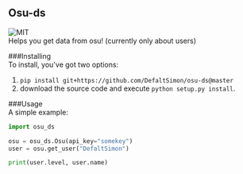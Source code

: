 ## Osu-ds
![MIT](https://img.shields.io/badge/license-MIT-yellow.svg)  
Helps you get data from osu! (currently only about users)  


###Installing  
To install, you've got two options:  

1. `pip install git+https://github.com/DefaltSimon/osu-ds@master`  
2. download the source code and execute `python setup.py install`. 
  
###Usage  
A simple example:  
```python
import osu_ds

osu = osu_ds.Osu(api_key="somekey")
user = osu.get_user("DefaltSimon")

print(user.level, user.name)
```
